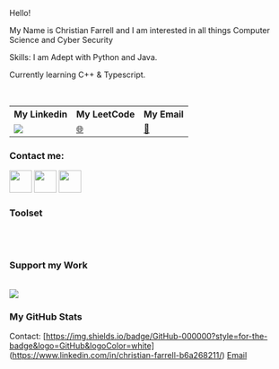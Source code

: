 Hello!

My Name is Christian Farrell and I am interested in all things Computer Science and Cyber Security

Skills:
I am Adept with Python and Java.

Currently learning C++ & Typescript.


<br/>

<table>
    <tr>
        <th>My Linkedin</th>
        <th>My LeetCode</th>
        <th>My Email</th>
    </tr>
    <tr>
        <td>
            <a href="www.linkedin.com/in/christian-farrell"><img src="https://simpleicons.org/icons/linkedin.svg"/></a>
        </td>
        <td>
            <a href="Your Website URL">🌐</a>
        </td>
        <td>
            <a href="Your CV URL">📃</a>
        </td>
    </tr>
</table>

### Contact me:

<a href="Your Twitter URL"><img src="Twitter Logo URL" width="40" height="40"/></a>
<a href="Your LinkedIn URL"><img src="LinkedIn Logo URL" width="40" height="40"/></a>
<a href="Your Pinterest URL"><img src="Pinterest Logo URL" width="40" height="40"/></a>

### Toolset

<table>
    <!-- Toolset rows -->
</table>

<br/>

### Support my Work

<br/>
<a href="Your Buy Me a Coffee URL"><img src="Buy Me a Coffee Logo URL"/></a>

<br />

### My GitHub Stats

<table>
    <!-- GitHub stats rows -->

Contact:
[https://img.shields.io/badge/GitHub-000000?style=for-the-badge&logo=GitHub&logoColor=white]
(https://www.linkedin.com/in/christian-farrell-b6a268211/)
[Email](mailto:CFdefence@gmail.com)
